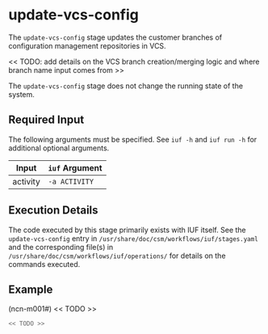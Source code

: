 # update-vcs-config

The `update-vcs-config` stage updates the customer branches of configuration management repositories in VCS.

<< TODO: add details on the VCS branch creation/merging logic and where branch name input comes from >>

The `update-vcs-config` stage does not change the running state of the system.

## Required Input

The following arguments must be specified. See `iuf -h` and `iuf run -h` for additional optional arguments.

| Input           | `iuf` Argument |
| --------------- | -------------- |
| activity        | `-a ACTIVITY`  |

## Execution Details

The code executed by this stage primarily exists with IUF itself. See the `update-vcs-config` entry in `/usr/share/doc/csm/workflows/iuf/stages.yaml` and the corresponding file(s) in `/usr/share/doc/csm/workflows/iuf/operations/` for details on the commands executed.

## Example

(ncn-m001#) << TODO >>

```bash
<< TODO >>
```
